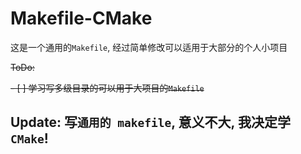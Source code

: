 # Makefile-CMake

这是一个通用的`Makefile`, 经过简单修改可以适用于大部分的个人小项目

~~ToDo:~~

~~- [ ] 学习写多级目录的可以用于大项目的`Makefile`~~

## Update: 写`通用的 makefile`, 意义不大, 我决定学`CMake`!
